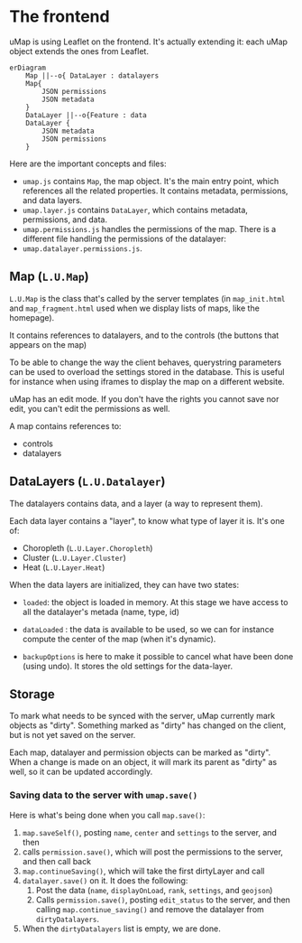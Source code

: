 # The frontend

uMap is using Leaflet on the frontend. It's actually extending it: each uMap object extends the ones from Leaflet.

```mermaid
erDiagram
    Map ||--o{ DataLayer : datalayers
    Map{
	    JSON permissions
	    JSON metadata
    }
    DataLayer ||--o{Feature : data
    DataLayer {
	    JSON metadata
	    JSON permissions
    }
```

Here are the important concepts and files:

- `umap.js` contains `Map`, the map object. It's the main entry point, which references all the related properties. It contains metadata, permissions, and data layers.
- `umap.layer.js` contains `DataLayer`, which contains metadata, permissions, and data.
- `umap.permissions.js` handles the permissions of the map. There is a different file handling the permissions of the datalayer:
- `umap.datalayer.permissions.js`.

## Map (`L.U.Map`)

`L.U.Map` is the class that's called by the server templates (in `map_init.html` and `map_fragment.html` used when we display lists of maps, like the homepage).

It contains references to datalayers, and to the controls (the buttons that appears on the map)

To be able to change the way the client behaves, querystring parameters can be used to overload the settings stored in the database. This is useful for instance when using iframes to display the map on a different website.

uMap has an edit mode. If you don't have the rights you cannot save nor edit, you can't edit the permissions as well.

A map contains references to:

- controls
- datalayers

## DataLayers (`L.U.Datalayer`)

The datalayers contains data, and a layer (a way to represent them).

Each data layer contains a "layer", to know what type of layer it is. It's one of:

- Choropleth (`L.U.Layer.Choropleth`)
- Cluster (`L.U.Layer.Cluster`)
- Heat (`L.U.Layer.Heat`)

When the data layers are initialized, they can have two states:
- `loaded`: the object is loaded in memory. At this stage we have access to all the datalayer's metada (name, type, id)
- `dataLoaded` : the data is available to be used, so we can for instance compute the center of the map (when it's dynamic).

- `backupOptions` is here to make it possible to cancel what have been done (using undo). It stores the old settings for the data-layer.

## Storage

To mark what needs to be synced with the server, uMap currently mark objects as "dirty". Something marked as "dirty" has changed on the client, but is not yet saved on the server.

Each map, datalayer and permission objects can be marked as "dirty". When a change is made on an object, it will mark its parent as "dirty" as well, so it can be updated accordingly.

### Saving data to the server with `umap.save()`

Here is what's being done when you call `map.save()`:

1. `map.saveSelf()`, posting `name`, `center` and `settings` to the server, and then
2. calls `permission.save()`, which will post the permissions to the server, and then call back
3. `map.continueSaving()`, which will take the first dirtyLayer and call
4. `datalayer.save()` on it. It does the following:
	1. Post the data (`name`, `displayOnLoad`, `rank`, `settings`, and `geojson`)
	2. Calls `permission.save()`, posting `edit_status` to the server, and then calling `map.continue_saving()` and remove the datalayer from `dirtyDatalayers`.
5. When the `dirtyDatalayers` list is empty, we are done.
